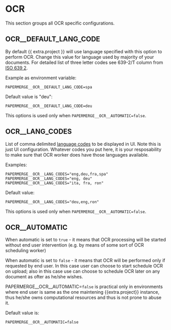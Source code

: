 # OCR

This section groups all OCR specific configurations.


## OCR__DEFAULT_LANG_CODE


By default {{ extra.project }} will use language specified with this option to
perform OCR. Change this value for language used by majority of your documents. For detailed list of three letter
codes see 639-2/T column from <a href="https://en.wikipedia.org/wiki/List_of_ISO_639-2_codes" class="external-link" target="_blank">ISO 639 2</a>.

Example as environment variable:

    PAPERMERGE__OCR__DEFAULT_LANG_CODE=spa

Default value is "deu":

    PAPERMERGE__OCR__DEFAULT_LANG_CODE=deu

This options is used only when `PAPERMERGE__OCR__AUTOMATIC=false`.


## OCR__LANG_CODES

List of comma delimited <a href="https://en.wikipedia.org/wiki/List_of_ISO_639-2_codes" class="external-link" target="_blank">language codes</a> to be displayed in UI. Note this is just UI configuration. Whatever codes you put here, it is your resposability to make sure that OCR worker does have those languages available.

Examples:

    PAPERMERGE__OCR__LANG_CODES="eng,deu,fra,spa"
    PAPERMERGE__OCR__LANG_CODES="eng, deu"
    PAPERMERGE__OCR__LANG_CODES="ita, fra, ron"


Default value:

    PAPERMERGE__OCR__LANG_CODES="deu,eng,ron"


This options is used only when `PAPERMERGE__OCR__AUTOMATIC=false`.


## OCR__AUTOMATIC

When automatic is set to `true` - it means that OCR processing will be started without end user
intervention (e.g. by means of some sort of OCR scheduling worker)

When automatic is set to `false` -  it means that OCR will be performed only
if requested by end user. In this case user can choose to start schedule OCR
on upload; also in this case use can choose to schedule OCR later on any
document as ofter as he/she wishes.

PAPERMERGE__OCR__AUTOMATIC=`false` is practical only in environments where end
user is same as the one maintening {{extra.project}} instance, thus he/she
owns computational resources and thus is not prone to abuse it.


Default value is:

    PAPERMERGE__OCR__AUTOMATIC=false
